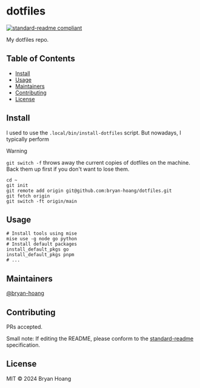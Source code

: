 # dotfiles

[![standard-readme compliant](https://img.shields.io/badge/standard--readme-OK-green.svg?style=flat-square)](https://github.com/RichardLitt/standard-readme)

My dotfiles repo.

## Table of Contents

- [Install](#install)
- [Usage](#usage)
- [Maintainers](#maintainers)
- [Contributing](#contributing)
- [License](#license)

## Install

I used to use the `.local/bin/install-dotfiles` script. But nowadays, I
typically perform

> [!WARNING]
>
> `git switch -f` throws away the current copies of dotfiles on the machine.
> Back them up first if you don't want to lose them.

```console
cd ~
git init
git remote add origin git@github.com:bryan-hoang/dotfiles.git
git fetch origin
git switch -ft origin/main
```

## Usage

```console
# Install tools using mise
mise use -g node go python
# Install default packages
install_default_pkgs go
install_default_pkgs pnpm
# ...
```

## Maintainers

[@bryan-hoang](https://github.com/bryan-hoang)

## Contributing

PRs accepted.

Small note: If editing the README, please conform to the
[standard-readme](https://github.com/RichardLitt/standard-readme) specification.

## License

MIT © 2024 Bryan Hoang
